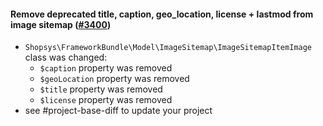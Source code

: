 #### Remove deprecated title, caption, geo_location, license + lastmod from image sitemap ([#3400](https://github.com/shopsys/shopsys/pull/3400))

-   `Shopsys\FrameworkBundle\Model\ImageSitemap\ImageSitemapItemImage` class was changed:
    -   `$caption` property was removed
    -   `$geoLocation` property was removed
    -   `$title` property was removed
    -   `$license` property was removed
-   see #project-base-diff to update your project
